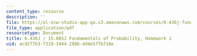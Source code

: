 ```yaml
---
content_type: resource
description: ''
file: https://ol-ocw-studio-app-qa.s3.amazonaws.com/courses/6-436j-fundamentals-of-probability-fall-2018/ac9277b3f3103444298b4d4e57fb716e_MIT6_436JF18_hw1.pdf
file_type: application/pdf
resourcetype: Document
title: 6.436J / 15.085J Fundamentals of Probability, Homework 1
uid: ac9277b3-f310-3444-298b-4d4e57fb716e
---
```

